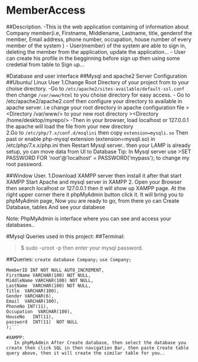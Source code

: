 # MemberAccess
  ##Description.
     -This is the web application containing of information about Company member(i.e, Firstname, 
      Middlename, Lastname, title, genderof the member, Email address, phone number, occupation, 
      house number of every member of the system )
     - User(member) of the system are able to sign in, deleting the member from the application, update
        the application...
     - User can create his profile in the begginning before sign up then using some credetial from table to Sign up...


#Database and user interface
  ##Mysql and apache2 Server Configuration
  ##Ubuntu/ Linux User
    1.Change Root Directory of your project from  to your choise directory.
       -Go to `/etc/apache2/sites-available/default-ssl.conf` then change `/var/www/html` to you
        choise directory for easy access.
       - Go to /etc/apache2/apache2.conf then configure your directory to available in apache server.
         i.e change your root directory in apache configuration file 
          ><Directory /var/www/> to your new root directory ><Directory /home/desktop/myrepo/>
       -Then in your browser, load localhost or 127.0.0.1 the apache will load the file from your new directory     
    2.Go to `/etc/php/7.x/conf.d/msqlini` then copy `extension=mysqli.so`
      Then past or enable php-mysql extension (extension=mysqli.so) in /etc/php/7.x.x/php.ini
      then Restart Mysql server..
      then your LAMP is already setup, yo can move data from UI to Database
      Tip:
        In Mysql server use >SET PASSWORD FOR 'root'@'localhost' = PASSWORD('mypass'); to change my root password.
   


 ##Window User.
  1.Download XAMPP server then install it after that start XAMPP 
    Start Apache and mysql server in XAMPP
  2. Open your Browser then search localhost or 127.0.0.1 then it will show up XAMPP page. At the right upper corner there it phpMyAdmin button click it. It will bring you to phpMyAdmin page, Now you are    ready to go, from there yo can Create Database, tables And see your databese

Note:
 PhpMyAdmin is interface where you can see and access your databases.. 
       


#Mysql Queries used in this project:
 ##Terminal:
  >$ sudo -uroot -p  then enter your mysql password.
 
 ##Queries:
 `create database Company;`
`use Company;`
``` create table Member (
MemberID INT NOT NULL AUTO_INCREMENT,
FirstName VARCHAR(100) NOT NULL,
MiddleName VARCHAR(100) NOT NULL,
LastName  VARCHAR(100) NOT NULL,
Title  VARCHAR(100),
Gender VARCHAR(6),
Email  VARCHAR(100),
PhoneNo INT(11),
Occupation  VARCHAR(100),
HouseNo   INT(11),
password  INT(11)  NOT NULL
);```

#XAMPP:
   In phpMyAdmin After Create database, then select the database you create then click SQL in then navigation Bar, then paste Create table query above, then it will create the similar table for you..
